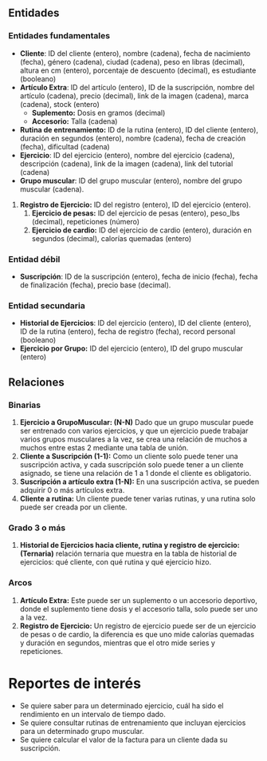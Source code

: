 ## Entidades

### Entidades fundamentales

* **Cliente**: ID del cliente (entero), nombre (cadena), fecha de nacimiento (fecha), género (cadena), ciudad (cadena), peso en libras (decimal), altura en cm (entero), porcentaje de descuento (decimal), es estudiante (booleano)
* **Artículo Extra**:  ID del artículo (entero), ID de la suscripción, nombre del artículo (cadena), precio (decimal), link de la imagen (cadena), marca (cadena), stock (entero)
	* **Suplemento:** Dosis en gramos (decimal)
	* **Accesorio:** Talla (cadena)
* **Rutina de entrenamiento:** ID de la rutina (entero), ID del cliente (entero), duración en segundos (entero), nombre (cadena), fecha de creación (fecha), dificultad (cadena)
* **Ejercicio**: ID del ejercicio (entero), nombre del ejercicio (cadena), descripción (cadena), link de la imagen (cadena), link del tutorial (cadena)
* **Grupo muscular**: ID del grupo muscular (entero), nombre del grupo muscular (cadena).
1. **Registro de Ejercicio:** ID del registro (entero), ID del ejercicio (entero).
	1. **Ejercicio de pesas:** ID del ejercicio de pesas (entero), peso_lbs (decimal), repeticiones (número)
	2. **Ejercicio de cardio:** ID del ejercicio de cardio (entero),  duración en segundos (decimal), calorías quemadas (entero) 

### Entidad débil

* **Suscripción**: ID de la suscripción (entero), fecha de inicio (fecha), fecha de finalización (fecha), precio base (decimal).

### Entidad secundaria

* **Historial de Ejercicios**: ID del ejercicio (entero), ID del cliente (entero), ID de la rutina (entero), fecha de registro (fecha), record personal (booleano)
* **Ejercicio por Grupo:** ID del ejercicio (entero), ID del grupo muscular (entero)

## Relaciones

### Binarias

1. **Ejercicio a GrupoMuscular: (N-N)** Dado que un grupo muscular puede ser entrenado con varios ejercicios, y que un ejercicio puede trabajar varios grupos musculares a la vez, se crea una relación de muchos a muchos entre estas 2 mediante una tabla de unión.
2. **Cliente a Suscripción (1-1):** Como un cliente solo puede tener una suscripción activa, y cada suscripción solo puede tener a un cliente asignado, se tiene una relación de 1 a 1 donde el cliente es obligatorio.
3. **Suscripción a artículo extra (1-N):** En una suscripción activa, se pueden adquirir 0 o más artículos extra.
4. **Cliente a rutina:** Un cliente puede tener varias rutinas, y una rutina solo puede ser creada por un cliente.

### Grado 3 o más

1. **Historial de Ejercicios hacia cliente, rutina y registro de ejercicio: (Ternaria)** relación ternaria que muestra en la tabla de historial de ejercicios: qué cliente, con qué rutina y qué ejercicio hizo.

### Arcos

1. **Artículo Extra:** Este puede ser un suplemento o un accesorio deportivo, donde el suplemento tiene dosis y el accesorio talla, solo puede ser uno a la vez.
2. **Registro de Ejercicio:** Un registro de ejercicio puede ser de un ejercicio de pesas o de cardio, la diferencia es que uno mide calorías quemadas y duración en segundos, mientras que el otro mide series y repeticiones.

# Reportes de interés

- Se quiere saber para un determinado ejercicio, cuál ha sido el rendimiento en un intervalo de tiempo dado.
- Se quiere consultar rutinas de entrenamiento que incluyan ejercicios para un determinado grupo muscular.
- Se quiere calcular el valor de la factura para un cliente dada su suscripción.